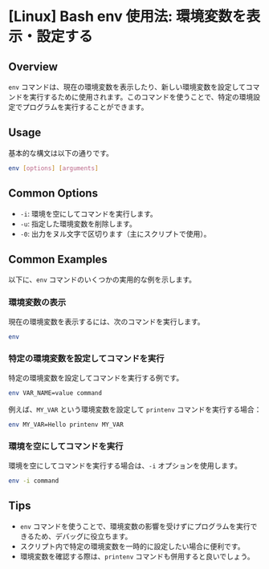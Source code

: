 # [Linux] Bash env 使用法: 環境変数を表示・設定する

## Overview
`env` コマンドは、現在の環境変数を表示したり、新しい環境変数を設定してコマンドを実行するために使用されます。このコマンドを使うことで、特定の環境設定でプログラムを実行することができます。

## Usage
基本的な構文は以下の通りです。

```bash
env [options] [arguments]
```

## Common Options
- `-i`: 環境を空にしてコマンドを実行します。
- `-u`: 指定した環境変数を削除します。
- `-0`: 出力をヌル文字で区切ります（主にスクリプトで使用）。

## Common Examples
以下に、`env` コマンドのいくつかの実用的な例を示します。

### 環境変数の表示
現在の環境変数を表示するには、次のコマンドを実行します。

```bash
env
```

### 特定の環境変数を設定してコマンドを実行
特定の環境変数を設定してコマンドを実行する例です。

```bash
env VAR_NAME=value command
```

例えば、`MY_VAR` という環境変数を設定して `printenv` コマンドを実行する場合：

```bash
env MY_VAR=Hello printenv MY_VAR
```

### 環境を空にしてコマンドを実行
環境を空にしてコマンドを実行する場合は、`-i` オプションを使用します。

```bash
env -i command
```

## Tips
- `env` コマンドを使うことで、環境変数の影響を受けずにプログラムを実行できるため、デバッグに役立ちます。
- スクリプト内で特定の環境変数を一時的に設定したい場合に便利です。
- 環境変数を確認する際は、`printenv` コマンドも併用すると良いでしょう。
